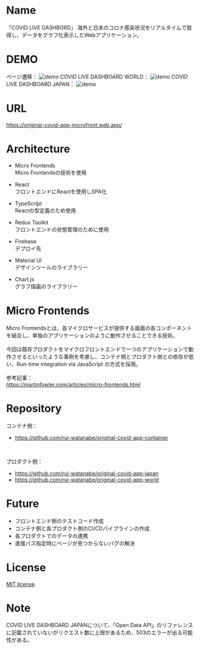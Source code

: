 # Name
「COVID LIVE DASHBORD」
海外と日本のコロナ感染状況をリアルタイムで取得し、データをグラフ化表示したWebアプリケーション。

# DEMO
ページ遷移：
![demo](https://gyazo.com/ace7d094e6cca7e12f589244352ce4a8/raw)
COVID LIVE DASHBOARD WORLD：
![demo](https://gyazo.com/b4bd6558a56093624f4bda41dc6fef0b/raw)
COVID LIVE DASHBOARD JAPAN：
![demo](https://gyazo.com/da4357bdd74b25cc360f51f5cae06cb4/raw)

# URL
https://original-covid-app-microfront.web.app/

# Architecture
- Micro Frontends<br>
Micro Frontendsの技術を使用

- React<br>
フロントエンドにReactを使用しSPA化

- TypeScript<br>
Reactの型定義のため使用

- Redux Toolkit<br>
フロントエンドの状態管理のために使用

- Firebase<br>
デプロイ先

- Material UI<br>
デザインツールのライブラリー

- Chart.js<br>
グラフ描画のライブラリー

# Micro Frontends
Micro Frontendsとは、各マイクロサービスが提供する画面の各コンポーネントを結合し、単独のアプリケーションのように動作させることできる技術。<br>
<br>
今回は既存プロダクトをマイクロフロントエンドで一つのアプリケーションで動作させるといったような事例を考慮し、コンテナ側とプロダクト側との依存が低い、Run-time integration via JavaScript の方式を採用。<br>
<br>
参考記事：<br>
https://martinfowler.com/articles/micro-frontends.html

# Repository
コンテナ側：<br>
- https://github.com/rui-watanabe/original-covid-app-container

<br>

プロダクト側：<br>
- https://github.com/rui-watanabe/original-covid-app-japan
- https://github.com/rui-watanabe/original-covid-app-world

# Future
- フロントエンド側のテストコード作成
- コンテナ側と各プロダクト側のCI/CDパイプラインの作成
- 各プロダクトでのデータの連携
- 直接パス指定時にページが見つからないバグの解決

# License
 [MIT license](https://en.wikipedia.org/wiki/MIT_License).

# Note
COVID LIVE DASHBOARD JAPANについて、「Open Data API」のリファレンスに記載されていないがリクエスト数に上限があるため、503のエラーが出る可能性がある。
